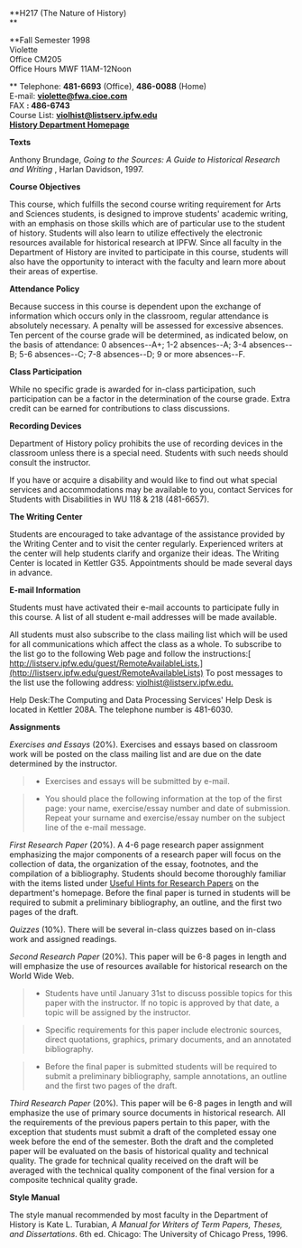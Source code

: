 **H217 (The Nature of History)  
**

**Fall Semester 1998  
Violette  
Office CM205  
Office Hours MWF 11AM-12Noon  
  
** Telephone: **481-6693** (Office), **486-0088** (Home)  
E-mail: **[violette@fwa.cioe.com](mailto:violette@fwa.cioe.com)**  
FAX **: 486-6743**  
Course List:
**[violhist@listserv.ipfw.edu](mailto:violhist@listserv.ipfw.edu)**  
**[History Department Homepage](http://www.ipfw.edu/hist/)**  
  

**Texts**

Anthony Brundage, _Going to the Sources: A Guide to Historical Research and
Writing_ , Harlan Davidson, 1997.

  
**Course Objectives**

This course, which fulfills the second course writing requirement for Arts and
Sciences students, is designed to improve students' academic writing, with an
emphasis on those skills which are of particular use to the student of
history. Students will also learn to utilize effectively the electronic
resources available for historical research at IPFW. Since all faculty in the
Department of History are invited to participate in this course, students will
also have the opportunity to interact with the faculty and learn more about
their areas of expertise.



**Attendance Policy**

Because success in this course is dependent upon the exchange of information
which occurs only in the classroom, regular attendance is absolutely
necessary. A penalty will be assessed for excessive absences. Ten percent of
the course grade will be determined, as indicated below, on the basis of
attendance: 0 absences--A+; 1-2 absences--A; 3-4 absences--B; 5-6 absences--C;
7-8 absences--D; 9 or more absences--F.

  
**Class Participation**

While no specific grade is awarded for in-class participation, such
participation can be a factor in the determination of the course grade. Extra
credit can be earned for contributions to class discussions.

  
**Recording Devices**

Department of History policy prohibits the use of recording devices in the
classroom unless there is a special need. Students with such needs should
consult the instructor.

If you have or acquire a disability and would like to find out what special
services and accommodations may be available to you, contact Services for
Students with Disabilities in WU 118 & 218 (481-6657).

  
**The Writing Center**

Students are encouraged to take advantage of the assistance provided by the
Writing Center and to visit the center regularly. Experienced writers at the
center will help students clarify and organize their ideas. The Writing Center
is located in Kettler G35. Appointments should be made several days in
advance.

  
**E-mail Information**

Students must have activated their e-mail accounts to participate fully in
this course. A list of all student e-mail addresses will be made available.

All students must also subscribe to the class mailing list which will be used
for all communications which affect the class as a whole. To subscribe to the
list go to the following Web page and follow the instructions:[
http://listserv.ipfw.edu/guest/RemoteAvailableLists.](http://listserv.ipfw.edu/guest/RemoteAvailableLists)
To post messages to the list use the following address:
[violhist@listserv.ipfw.edu.](file:///D:/violhist@listserv.ipfw.edu)

Help Desk:The Computing and Data Processing Services' Help Desk is located in
Kettler 208A. The telephone number is 481-6030.

  
**Assignments**

_Exercises and Essays_ (20%). Exercises and essays based on classroom work
will be posted on the class mailing list and are due on the date determined by
the instructor.

> * Exercises and essays will be submitted by e-mail.

>

> * You should place the following information at the top of the first page:
your name, exercise/essay number and date of submission. Repeat your surname
and exercise/essay number on the subject line of the e-mail message.



_First Research Paper_ (20%). A 4-6 page research paper assignment emphasizing
the major components of a research paper will focus on the collection of data,
the organization of the essay, footnotes, and the compilation of a
bibliography. Students should become thoroughly familiar with the items listed
under [Useful Hints for Research
Papers](http://www.ipfw.edu/ipfwhist/home/hints.htm) on the department's
homepage. Before the final paper is turned in students will be required to
submit a preliminary bibliography, an outline, and the first two pages of the
draft.

  
_Quizzes_ (10%). There will be several in-class quizzes based on in-class work
and assigned readings.



_Second Research Paper_ (20%). This paper will be 6-8 pages in length and will
emphasize the use of resources available for historical research on the World
Wide Web.

> * Students have until January 31st to discuss possible topics for this paper
with the instructor. If no topic is approved by that date, a topic will be
assigned by the instructor.

>

> * Specific requirements for this paper include electronic sources, direct
quotations, graphics, primary documents, and an annotated bibliography.

>

> * Before the final paper is submitted students will be required to submit a
preliminary bibliography, sample annotations, an outline and the first two
pages of the draft.

  
_Third Research Paper_ (20%). This paper will be 6-8 pages in length and will
emphasize the use of primary source documents in historical research. All the
requirements of the previous papers pertain to this paper, with the exception
that students must submit a draft of the completed essay one week before the
end of the semester. Both the draft and the completed paper will be evaluated
on the basis of historical quality and technical quality. The grade for
technical quality received on the draft will be averaged with the technical
quality component of the final version for a composite technical quality
grade.

  
**Style Manual**

The style manual recommended by most faculty in the Department of History is
Kate L. Turabian, _A Manual for Writers of Term Papers, Theses, and
Dissertations_. 6th ed. Chicago: The University of Chicago Press, 1996.



